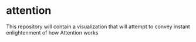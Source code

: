 # attention
This repository will contain a visualization that will attempt to convey instant enlightenment of how Attention works
